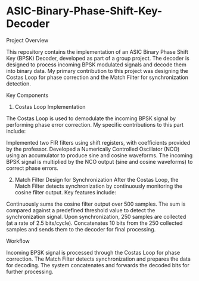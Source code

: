 # ASIC-Binary-Phase-Shift-Key-Decoder

Project Overview

This repository contains the implementation of an ASIC Binary Phase Shift Key (BPSK) Decoder, developed as part of a group project. The decoder is designed to process incoming BPSK modulated signals and decode them into binary data. My primary contribution to this project was designing the Costas Loop for phase correction and the Match Filter for synchronization detection.

Key Components

1. Costas Loop Implementation

The Costas Loop is used to demodulate the incoming BPSK signal by performing phase error correction. My specific contributions to this part include:

Implemented two FIR filters using shift registers, with coefficients provided by the professor.
Developed a Numerically Controlled Oscillator (NCO) using an accumulator to produce sine and cosine waveforms.
The incoming BPSK signal is multiplied by the NCO output (sine and cosine waveforms) to correct phase errors.

2. Match Filter Design for Synchronization
After the Costas Loop, the Match Filter detects synchronization by continuously monitoring the cosine filter output. Key features include:

Continuously sums the cosine filter output over 500 samples.
The sum is compared against a predefined threshold value to detect the synchronization signal.
Upon synchronization, 250 samples are collected (at a rate of 2.5 bits/cycle).
Concatenates 10 bits from the 250 collected samples and sends them to the decoder for final processing.

Workflow

Incoming BPSK signal is processed through the Costas Loop for phase correction.
The Match Filter detects synchronization and prepares the data for decoding.
The system concatenates and forwards the decoded bits for further processing.

